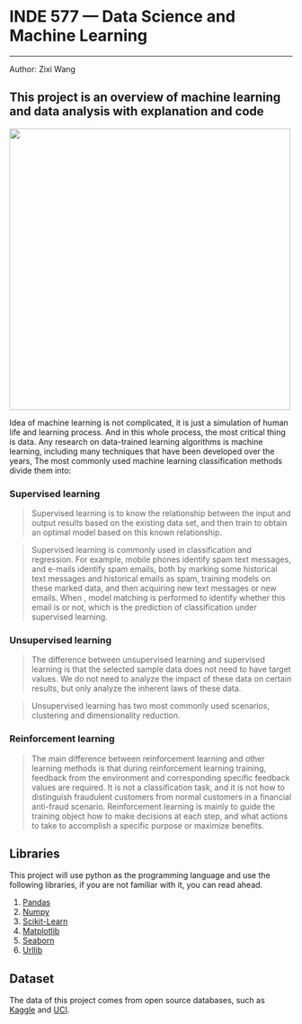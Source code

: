 # INDE 577 — Data Science and Machine Learning
---
Author: Zixi Wang
## This project is an overview of machine learning and data analysis with explanation and code ##
<img src="https://user-images.githubusercontent.com/97000341/166797757-13812595-b948-4f45-b7c1-6b6e9cd83e2f.jpeg#pic_center" width="500" ></img>

Idea of machine learning is not complicated, it is just a simulation of human life and learning process. And in this whole process, the most critical thing is data. Any research on data-trained learning algorithms is machine learning, including many techniques that have been developed over the years, The most commonly used machine learning classification methods divide them into:

### Supervised learning

> Supervised learning is to know the relationship between the input and output results based on the existing data set, and then train to obtain an optimal model based on this known relationship.

> Supervised learning is commonly used in classification and regression. For example, mobile phones identify spam text messages, and e-mails identify spam emails, both by marking some historical text messages and historical emails as spam, training models on these marked data, and then acquiring new text messages or new emails. When , model matching is performed to identify whether this email is or not, which is the prediction of classification under supervised learning.

### Unsupervised learning

> The difference between unsupervised learning and supervised learning is that the selected sample data does not need to have target values. We do not need to analyze the impact of these data on certain results, but only analyze the inherent laws of these data.

> Unsupervised learning has two most commonly used scenarios, clustering and dimensionality reduction.

### Reinforcement learning

> The main difference between reinforcement learning and other learning methods is that during reinforcement learning training, feedback from the environment and corresponding specific feedback values are required. It is not a classification task, and it is not how to distinguish fraudulent customers from normal customers in a financial anti-fraud scenario. Reinforcement learning is mainly to guide the training object how to make decisions at each step, and what actions to take to accomplish a specific purpose or maximize benefits.

## Libraries

This project will use python as the programming language and use the following libraries, if you are not familiar with it, you can read ahead.

1. [Pandas](https://pandas.pydata.org)
2. [Numpy](https://numpy.org)
3. [Scikit-Learn](https://scikit-learn.org)
4. [Matplotlib](https://matplotlib.org)
5. [Seaborn](https://seaborn.pydata.org)
6. [Urllib](https://docs.python.org/3/library/urllib.html)

## Dataset

The data of this project comes from open source databases, such as [Kaggle](https://www.kaggle.com/) and [UCI](https://archive.ics.uci.edu/ml/index.php).


